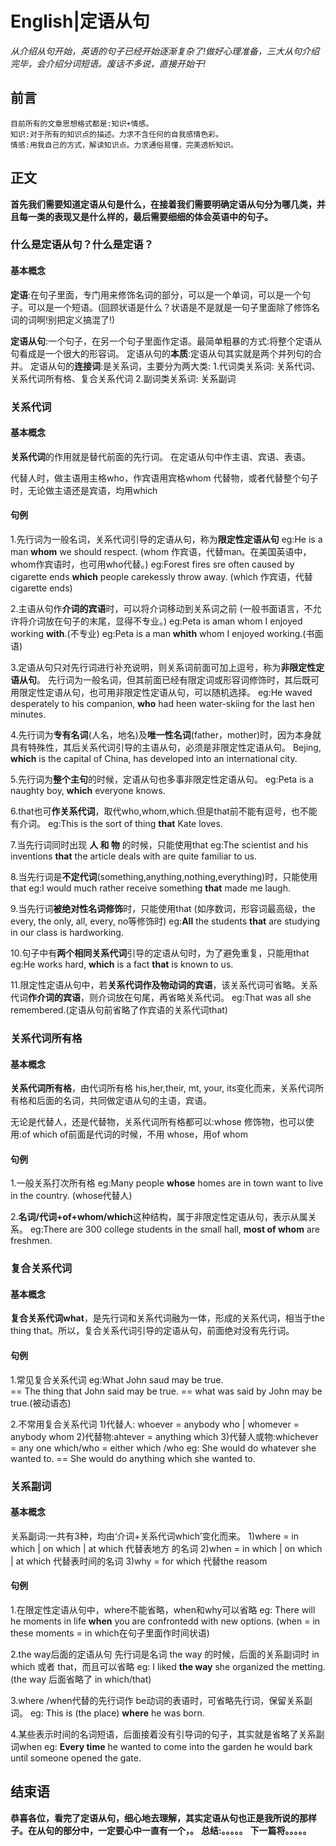 # English|定语从句
*从介绍从句开始，英语的句子已经开始逐渐复杂了!做好心理准备，三大从句介绍完毕，会介绍分词短语。废话不多说，直接开始干!*

## 前言
    目前所有的文章思想格式都是:知识+情感。
    知识:对于所有的知识点的描述。力求不含任何的自我感情色彩。
    情感:用我自己的方式，解读知识点。力求通俗易懂，完美透析知识。

## 正文
**首先我们需要知道定语从句是什么，在接着我们需要明确定语从句分为哪几类，并且每一类的表现又是什么样的，最后需要细细的体会英语中的句子。**

### 什么是定语从句？什么是定语？
#### 基本概念
**定语**:在句子里面，专门用来修饰名词的部分，可以是一个单词，可以是一个句子。可以是一个短语。(回顾状语是什么？状语是不是就是一句子里面除了修饰名词的词啊!别把定义搞混了!)

**定语从句**:一个句子，在另一个句子里面作定语。最简单粗暴的方式:将整个定语从句看成是一个很大的形容词。
定语从句的**本质**:定语从句其实就是两个并列句的合并。
定语从句的**连接词**:是关系词，主要分为两大类:
    1.代词类关系词: 关系代词、关系代词所有格、复合关系代词
    2.副词类关系词: 关系副词


### 关系代词
#### 基本概念
**关系代词**的作用就是替代前面的先行词。
在定语从句中作主语、宾语、表语。

代替人时，做主语用主格who，作宾语用宾格whom
代替物，或者代替整个句子时，无论做主语还是宾语，均用which


#### 句例
1.先行词为一般名词，关系代词引导的定语从句，称为**限定性定语从句**
eg:He is a man **whom** we should respect.
(whom 作宾语，代替man。在美国英语中，whom作宾语时，也可用who代替。)
eg:Forest fires sre often caused by cigarette ends **which** people carekessly throw away.
(which 作宾语，代替cigarette ends)

2.主语从句作**介词的宾语**时，可以将介词移动到关系词之前
(一般书面语言，不允许将介词放在句子的末尾，显得不专业。)
eg:Peta is aman whom I enjoyed working **with**.(不专业)
eg:Peta is a man **whith** whom I enjoyed working.(书面语)

3.定语从句只对先行词进行补充说明，则关系词前面可加上逗号，称为**非限定性定语从句**。
先行词为一般名词，但其前面已经有限定词或形容词修饰时，其后既可用限定性定语从句，也可用非限定性定语从句，可以随机选择。
eg:He waved desperately to his companion, **who** had heen water-skiing for the last hen minutes.

4.先行词为**专有名词**(人名，地名)及**唯一性名词**(father，mother)时，因为本身就具有特殊性，其后关系代词引导的主语从句，必须是非限定性定语从句。
Bejing, **which** is the capital of China, has developed into an international city.

5.先行词为**整个主句**的时候，定语从句也多事非限定性定语从句。
eg:Peta is a naughty boy, **which** everyone knows.

6.that也可**作关系代词**，取代who,whom,which.但是that前不能有逗号，也不能有介词。
eg:This is the sort of thing **that** Kate loves.

7.当先行词同时出现 **人 和 物** 的时候，只能使用that
eg:The scientist and his inventions **that** the article deals with are quite familiar to us.

8.当先行词是**不定代词**(something,anything,nothing,everything)时，只能使用that
eg:I would much rather receive something **that** made me laugh.

9.当先行词**被绝对性名词修饰**时，只能使用that
(如序数词，形容词最高级，the every, the only, all, every, no等修饰时)
eg:**All** the students **that** are studying in our class is hardworking.

10.句子中有**两个相同关系代词**引导的定语从句时，为了避免重复，只能用that
eg:He works hard, **which** is a fact **that** is known to us.

11.限定性定语从句中，若**关系代词作及物动词的宾语**，该关系代词可省略。关系代词**作介词的宾语**，则介词放在句尾，再省略关系代词。
eg:That was all she remembered.(定语从句前省略了作宾语的关系代词that)


### 关系代词所有格
#### 基本概念
**关系代词所有格**，由代词所有格 his,her,their, mt, your, its变化而来，关系代词所有格和后面的名词，共同做定语从句的主语，宾语。

无论是代替人，还是代替物，关系代词所有格都可以:whose
修饰物，也可以使用:of which
of前面是代词的时候，不用 whose，用of whom


#### 句例
1.一般关系打次所有格
eg:Many people **whose** homes are in town want to live in the country.
(whose代替人)

2.**名词/代词+of+whom/which**这种结构，属于非限定性定语从句，表示从属关系。
eg:There are 300 college students in the small hall, **most of whom** are freshmen.


### 复合关系代词
#### 基本概念
**复合关系代词what**，是先行词和关系代词融为一体，形成的关系代词，相当于the thing that。所以，复合关系代词引导的定语从句，前面绝对没有先行词。

#### 句例
1.常见复合关系代词
eg:What John saud may be true.  
== The thing that John said may be true.
== what was said by John may be true.(被动语态)

2.不常用复合关系代词
1)代替人: whoever = anybody who  |  whomever = anybody whom
2)代替物:ahtever = anything which
3)代替人或物:whichever = any one which/who = either which /who
eg: She would do whatever she wanted to.
== She would do anything which she wanted to.


### 关系副词
#### 基本概念
关系副词:一共有3种，均由‘介词+关系代词which’变化而来。
1)where = in which | on which  | at which      代替表地方 的名词
2)when = in which | on which  | at which    代替表时间的名词
3)why = for which          代替the reasom

#### 句例
1.在限定性定语从句中，where不能省略，when和why可以省略
eg: There will he moments in life **when** you are confrontedd with new options.
(when = in these moments = in which在句子里面作时间状语)

2.the way后面的定语从句
先行词是名词 the way 的时候，后面的关系副词时 in which 或者 that，而且可以省略
eg: I liked **the way** she organized the metting.
(the way 后面省略了 in which/that)


3.where /when代替的先行词作 be动词的表语时，可省略先行词，保留关系副词。
eg: This is (the place) **where** he was born.

4.某些表示时间的名词短语，后面接着没有引导词的句子，其实就是省略了关系副词when
eg: **Every time**  he wanted to come into the garden he would bark until someone opened the gate.




## 结束语
 **恭喜各位，看完了定语从句，细心地去理解，其实定语从句也正是我所说的那样子。在从句的部分中，一定要心中一直有一个，。**
**总结:。。。。。**
**下一篇将。。。。。**









